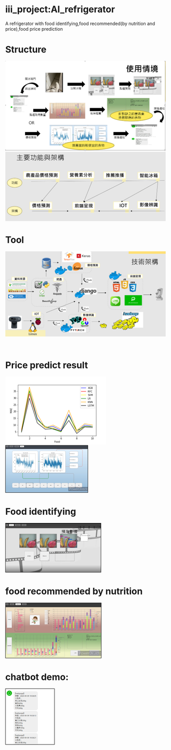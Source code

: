 # iii_project:AI_refrigerator
A refrigerator with food identifying,food recommended(by nutrition and price),food price prediction
 
# Structure
![](./photo/Structure.PNG)
![](./photo/Structure1.PNG)

# Tool
![](./photo/tool.PNG)

<br/>

# Price predict result

![](./photo/MSE.png)
![](./photo/predict.PNG)

# Food identifying

![](./photo/indentify.png)


# food recommended by nutrition

![](./photo/nutrition.png)

# chatbot demo:

![](./photo/line.png)
